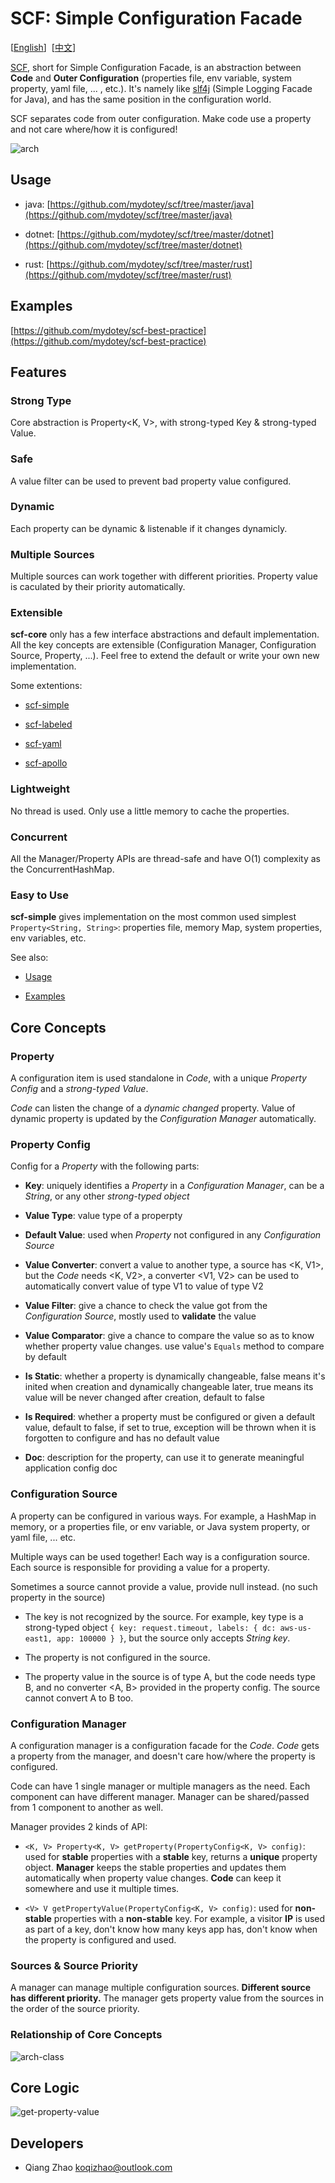 # SCF: Simple Configuration Facade

[[English](https://github.com/mydotey/scf)]&nbsp;&nbsp;[[中文](https://github.com/mydotey/scf/blob/master/README-cn.md)]

[SCF](https://github.com/mydotey/scf), short for Simple Configuration Facade, is an abstraction between **Code** and **Outer Configuration** (properties file, env variable, system property, yaml file, ... , etc.). It's namely like [slf4j](https://www.slf4j.org/) (Simple Logging Facade for Java), and has the same position in the configuration world.

SCF separates code from outer configuration. Make code use a property and not care where/how it is configured!

![arch](https://raw.githubusercontent.com/mydotey/scf/master/resources/images/scf.png)

## Usage

- java: [https://github.com/mydotey/scf/tree/master/java](https://github.com/mydotey/scf/tree/master/java)

- dotnet: [https://github.com/mydotey/scf/tree/master/dotnet](https://github.com/mydotey/scf/tree/master/dotnet)

- rust: [https://github.com/mydotey/scf/tree/master/rust](https://github.com/mydotey/scf/tree/master/rust)

## Examples

[https://github.com/mydotey/scf-best-practice](https://github.com/mydotey/scf-best-practice)

## Features

### Strong Type

Core abstraction is Property<K, V>, with strong-typed Key & strong-typed Value.

### Safe

A value filter can be used to prevent bad property value configured.

### Dynamic

Each property can be dynamic & listenable if it changes dynamicly.

### Multiple Sources

Multiple sources can work together with different priorities. Property value is caculated by their priority automatically.

### Extensible

**scf-core** only has a few interface abstractions and default implementation. All the key concepts are extensible (Configuration Manager, Configuration Source, Property, ...). Feel free to extend the default or write your own new implementation.

Some extentions:

- [scf-simple](https://github.com/mydotey/scf-simple)

- [scf-labeled](https://github.com/mydotey/scf-labeled)

- [scf-yaml](https://github.com/mydotey/scf-yaml)

- [scf-apollo](https://github.com/mydotey/scf-apollo)

### Lightweight

No thread is used. Only use a little memory to cache the properties.

### Concurrent

All the Manager/Property APIs are thread-safe and have O(1) complexity as the ConcurrentHashMap.

### Easy to Use

**scf-simple** gives implementation on the most common used simplest `Property<String, String>`: properties file, memory Map, system properties, env variables, etc.

See also:

- [Usage](#usage)

- [Examples](#examples)

## Core Concepts

### Property

A configuration item is used standalone in *Code*, with a unique *Property Config* and a *strong-typed Value*.

*Code* can listen the change of a *dynamic changed* property. Value of dynamic property is updated by the *Configuration Manager* automatically.

### Property Config

Config for a *Property* with the following parts:

- **Key**: uniquely identifies a *Property* in a *Configuration Manager*, can be a *String*, or any other *strong-typed object*

- **Value Type**: value type of a properpty

- **Default Value**: used when *Property* not configured in any *Configuration Source*

- **Value Converter**: convert a value to another type, a source has <K, V1>, but the *Code* needs <K, V2>, a converter <V1, V2> can be used to automatically convert value of type V1 to value of type V2

- **Value Filter**: give a chance to check the value got from the *Configuration Source*, mostly used to **validate** the value

- **Value Comparator**: give a chance to compare the value so as to know whether property value changes. use value's `Equals` method to compare by default

- **Is Static**: whether a property is dynamically changeable, false means it's inited when creation and dynamically changeable later, true means its value will be never changed after creation, default to false

- **Is Required**: whether a property must be configured or given a default value, default to false, if set to true, exception will be thrown when it is forgotten to configure and has no default value

- **Doc**: description for the property, can use it to generate meaningful application config doc

### Configuration Source

A property can be configured in various ways. For example, a HashMap in memory, or a properties file, or env variable, or Java system property, or yaml file, ... etc.

Multiple ways can be used together! Each way is a configuration source. Each source is responsible for providing a value for a property.

Sometimes a source cannot provide a value, provide null instead. (no such property in the source)

- The key is not recognized by the source. For example, key type is a strong-typed object `{ key: request.timeout, labels: { dc: aws-us-east1, app: 100000 } }`, but the source only accepts *String key*.

- The property is not configured in the source.

- The property value in the source is of type A, but the code needs type B, and no converter <A, B> provided in the property config. The source cannot convert A to B too.

### Configuration Manager

A configuration manager is a configuration facade for the *Code*. *Code* gets a property from the manager, and doesn't care how/where the property is configured.

Code can have 1 single manager or multiple managers as the need. Each component can have different manager. Manager can be shared/passed from 1 component to another as well.

Manager provides 2 kinds of API:

- `<K, V> Property<K, V> getProperty(PropertyConfig<K, V> config)`: used for **stable** properties with a **stable** key, returns a **unique** property object. **Manager** keeps the stable properties and updates them automatically when property value changes. **Code** can keep it somewhere and use it multiple times.

- `<V> V getPropertyValue(PropertyConfig<K, V> config)`: used for **non-stable** properties with a **non-stable** key. For example, a visitor **IP** is used as part of a key, don't know how many keys app has, don't know when the property is configured and used.

### Sources & Source Priority

A manager can manage multiple configuration sources. **Different source has different priority.** The manager gets property value from the sources in the order of the source priority.

### Relationship of Core Concepts

![arch-class](https://raw.githubusercontent.com/mydotey/scf/master/resources/images/scf-class.png)

## Core Logic

![get-property-value](https://raw.githubusercontent.com/mydotey/scf/master/resources/images/get-property-value.png)

## Developers

- Qiang Zhao <koqizhao@outlook.com>

